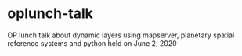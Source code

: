 # oplunch-talk
OP lunch talk about dynamic layers using mapserver, planetary spatial reference systems and python held on June 2, 2020
